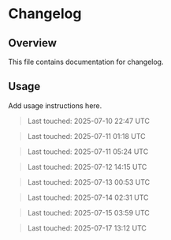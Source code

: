 # Changelog

## Overview

This file contains documentation for changelog.

## Usage

Add usage instructions here.

> Last touched: 2025-07-10 22:47 UTC

> Last touched: 2025-07-11 01:18 UTC

> Last touched: 2025-07-11 05:24 UTC

> Last touched: 2025-07-12 14:15 UTC

> Last touched: 2025-07-13 00:53 UTC

> Last touched: 2025-07-14 02:31 UTC

> Last touched: 2025-07-15 03:59 UTC

> Last touched: 2025-07-17 13:12 UTC
